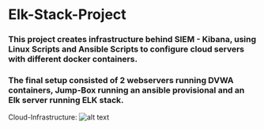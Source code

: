 # Elk-Stack-Project
### This project creates infrastructure behind SIEM - Kibana, using Linux Scripts and Ansible Scripts to configure cloud servers with different docker containers.
### The final setup consisted of 2 webservers running DVWA containers, Jump-Box running an ansible provisional and an Elk server running ELK stack.

Cloud-Infrastructure:
![alt text](https://github.com/Delarin/Elk-Stack-Project/Diagrams/images/image1.png)

